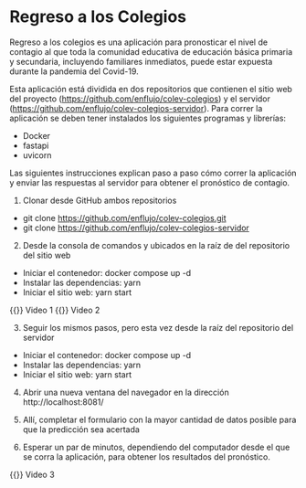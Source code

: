 # Regreso a los Colegios

Regreso a los colegios es una aplicación para pronosticar el nivel de contagio al que toda la comunidad educativa de educación básica primaria y secundaria, incluyendo familiares inmediatos, puede estar expuesta durante la pandemia del Covid-19.

Esta aplicación está dividida en dos repositorios que contienen el sitio web del proyecto (https://github.com/enflujo/colev-colegios) y el servidor (https://github.com/enflujo/colev-colegios-servidor). Para correr la aplicación se deben tener instalados los siguientes programas y librerías:

- Docker
- fastapi
- uvicorn

Las siguientes instrucciones explican paso a paso cómo correr la aplicación y enviar las respuestas al servidor para obtener el pronóstico de contagio.

1. Clonar desde GitHub ambos repositorios

- git clone https://github.com/enflujo/colev-colegios.git
- git clone https://github.com/enflujo/colev-colegios-servidor

2. Desde la consola de comandos y ubicados en la raíz de del repositorio del sitio web

- Iniciar el contenedor: docker compose up -d
- Instalar las dependencias: yarn
- Iniciar el sitio web: yarn start

{{<youtube UmX4kyB2wfg>}} Video 1
{{<youtube UmX4kyB2wfg>}} Video 2

3. Seguir los mismos pasos, pero esta vez desde la raíz del repositorio del servidor

- Iniciar el contenedor: docker compose up -d
- Instalar las dependencias: yarn
- Iniciar el sitio web: yarn start

4. Abrir una nueva ventana del navegador en la dirección http://localhost:8081/

5. Allí, completar el formulario con la mayor cantidad de datos posible para que la predicción sea acertada

6. Esperar un par de minutos, dependiendo del computador desde el que se corra la aplicación, para obtener los resultados del pronóstico.

{{<youtube UmX4kyB2wfg>}} Video 3
